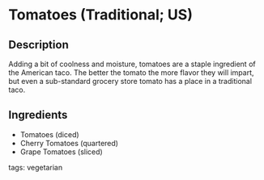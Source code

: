 Tomatoes (Traditional; US)
======================

## Description

Adding a bit of coolness and moisture, tomatoes are a staple ingredient of the American taco. The better the tomato the more flavor they will impart, but even a sub-standard grocery store tomato has a place in a traditional taco.

## Ingredients

* Tomatoes (diced)
* Cherry Tomatoes (quartered)
* Grape Tomatoes (sliced)

tags: vegetarian
